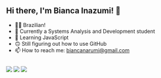 ## Hi there, I'm Bianca Inazumi! 👋

- 🙆‍♀️ Brazilian!
- 🔭 Currently a Systems Analysis and Development student
- 🌱 Learning JavaScript
- 🙃 Still figuring out how to use GitHub
- 📫 How to reach me: biancanarumi@gmail.com

##

<div> 
  <a href="https://instagram.com/_inarumi" target="_blank"><img src="https://img.shields.io/badge/-Instagram-%23E4405F?style=for-the-badge&logo=instagram&logoColor=white" target="_blank"></a>
  <a href = "mailto:contatorafaballerini@gmail.com"><img src="https://img.shields.io/badge/-Gmail-%23333?style=for-the-badge&logo=gmail&logoColor=white" target="_blank"></a>
  <a href="https://www.linkedin.com/in/bianca-inazumi-0903b730b/" target="_blank"><img src="https://img.shields.io/badge/-LinkedIn-%230077B5?style=for-the-badge&logo=linkedin&logoColor=white" target="_blank"></a> 
</div>

